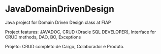 # JavaDomainDrivenDesign
Java project for Domain Driven Design class at FIAP

Project features: JAVADOC, CRUD (Oracle SQL DEVELOPER), Interface for CRUD methods, DAO, BO, Exceptions 

Projeto: CRUD completo de Cargo, Colaborador e Produto.
